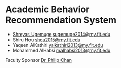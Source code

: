 # Academic Behavior Recommendation System

* [Shreyas Ugemuge](https://shreyasugemuge.github.io) <sugemuge2014@my.fit.edu>
* Shiru Hou <shou2015@my.fit.edu>
* Yaqeen AlKathiri <yalkathiri2013@my.fit.edu>
* Mohammed AlHabsi <malhabsi2013@my.fit.edu>

Faculty Sponsor [Dr. Philip Chan](https://cs.fit.edu/~pkc)
